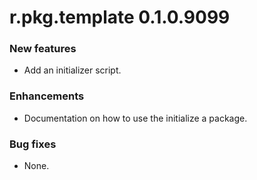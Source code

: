 # r.pkg.template 0.1.0.9099

### New features

* Add an initializer script.

### Enhancements

* Documentation on how to use the initialize a package.

### Bug fixes

* None.
